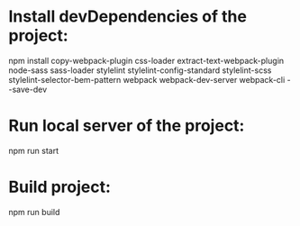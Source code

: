 
# Install devDependencies of the project:

npm install copy-webpack-plugin css-loader extract-text-webpack-plugin node-sass sass-loader stylelint stylelint-config-standard stylelint-scss stylelint-selector-bem-pattern webpack webpack-dev-server webpack-cli --save-dev

# Run local server of the project:

npm run start

# Build project:

npm run build
